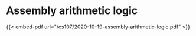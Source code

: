 # Assembly arithmetic logic

{{< embed-pdf url="/cs107/2020-10-19-assembly-arithmetic-logic.pdf" >}}
